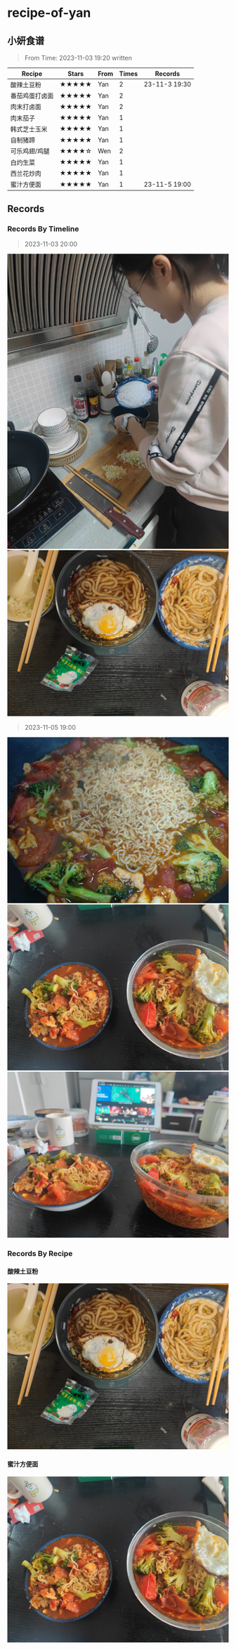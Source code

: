 # recipe-of-yan
## 小妍食谱
> From Time: 2023-11-03 19:20 written

| Recipe         | Stars | From | Times | Records       |
| -------------- | ----- | ---- | ----- | ------------- |
| 酸辣土豆粉     | ★★★★★ | Yan  | 2     | 23-11-3 19:30 |
| 番茄鸡蛋打卤面 | ★★★★★ | Yan  | 2     |               |
| 肉末打卤面     | ★★★★★ | Yan  | 2     |               |
| 肉末茄子       | ★★★★★ | Yan  | 1     |               |
| 韩式芝士玉米   | ★★★★★ | Yan  | 1     |               |
| 自制猪蹄       | ★★★★★ | Yan  | 1     |               |
| 可乐鸡翅/鸡腿  | ★★★★☆ | Wen  | 2     |               |
| 白灼生菜       | ★★★★★ | Yan  | 1     |               |
| 西兰花炒肉     | ★★★★★ | Yan  | 1     |               |
| 蜜汁方便面     | ★★★★★ | Yan  | 1     | 23-11-5 19:00 |

## Records
### Records By Timeline
> 2023-11-03 20:00

![](./images/sltdf/sltdf-make-11-03.jpg)
![](./images/sltdf/sltdf-11-03.jpg)

> 2023-11-05 19:00

![](images/mzfbm/mzfbm-make-11-05.jpg)
![](images/mzfbm/mzfbm-11-05-0.jpg)
![](images/mzfbm/mzfbm-11-05-1.jpg)

### Records By Recipe
#### 酸辣土豆粉
![](./images/sltdf/sltdf-11-03.jpg)

#### 蜜汁方便面
![](images/mzfbm/mzfbm-11-05-0.jpg)
